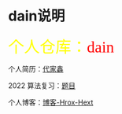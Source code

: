 # dain说明

<font color=yellow size=6 face="华文彩云">个人仓库：</font><font color=red size=6 face="黑体">dain</font>

个人简历：[代家鑫](https://dain-xin.github.io/dain/DJX-BIO.html)

2022 算法复习：[题目](https://github.com/Dain-xin/dain/blob/main/examination/2022算法.md)

个人博客：[博客-Hrox-Hext](https://dain-xin.github.io/)
